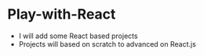 # Play-with-React
- I will add some React based projects 
- Projects will based on scratch to advanced on React.js

